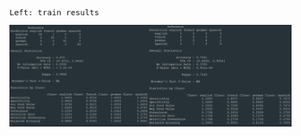 <pre>
Left: train results                                           Right: test results  
</pre>


![Results](Report.jpg)
